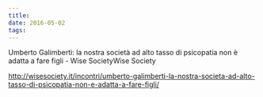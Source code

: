 ```yaml
---
title: 
date: 2016-05-02
tags: 
---
```


Umberto Galimberti: la nostra società ad alto tasso di psicopatia non è adatta a fare figli - Wise SocietyWise Society

http://wisesociety.it/incontri/umberto-galimberti-la-nostra-societa-ad-alto-tasso-di-psicopatia-non-e-adatta-a-fare-figli/